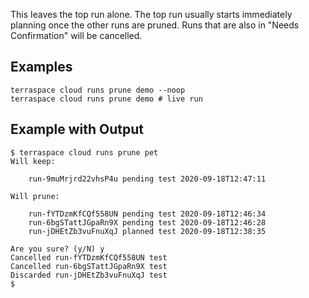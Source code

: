 This leaves the top run alone. The top run usually starts immediately planning once the other runs are pruned. Runs that are also in "Needs Confirmation" will be cancelled.

## Examples

    terraspace cloud runs prune demo --noop
    terraspace cloud runs prune demo # live run

## Example with Output

    $ terraspace cloud runs prune pet
    Will keep:

        run-9muMrjrd22vhsP4u pending test 2020-09-18T12:47:11

    Will prune:

        run-fYTDzmKfCQf558UN pending test 2020-09-18T12:46:34
        run-6bgSTattJGpaRn9X pending test 2020-09-18T12:46:28
        run-jDHEtZb3vuFnuXqJ planned test 2020-09-18T12:38:35

    Are you sure? (y/N) y
    Cancelled run-fYTDzmKfCQf558UN test
    Cancelled run-6bgSTattJGpaRn9X test
    Discarded run-jDHEtZb3vuFnuXqJ test
    $